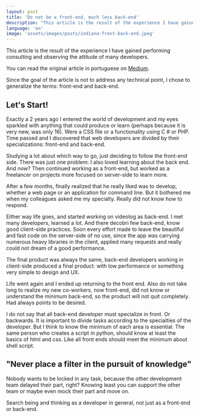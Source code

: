 ```yaml
---
layout: post
title: 'Do not be a front-end, much less back-end'
description: "This article is the result of the experience I have gained performing consulting and observing the attitude of many developers."
language: 'en'
image: 'assets/images/posts/indiana-front-back-end.jpeg'
---
```


This article is the result of the experience I have gained performing consulting and observing the attitude of many developers.

<!-- more -->

You can read the original article in portuguese on [Medium](https://medium.com/@raphamorim/nao-seja-um-front-end-muito-menos-back-end-bd205299a994).

Since the goal of the article is not to address any technical point, I chose to generalize the terms: front-end and back-end.

## Let's Start!

Exactly a 2 years ago I entered the world of development and my eyes sparkled with anything that could produce or learn (perhaps because it is very new, was only 16). Were a CSS file or a functionality using C # or PHP. Time passed and I discovered that web developers are divided by their specializations: front-end and back-end.

Studying a lot about which way to go, just deciding to follow the front-end side. There was just one problem: I also loved learning about the back end. And now? Then continued working as a front-end, but worked as a freelancer on projects more focused on server-side to learn more.

After a few months, finally realized that he really liked was to develop, whether a web page or an application for command line. But it bothered me when my colleagues asked me my specialty. Really did not know how to respond.

Either way life goes, and started working on videolog as back-end. I met many developers, learned a lot. And there decobri few back-end, know good client-side practices. Soon every effort made to leave the beautiful and fast code on the server-side of no use, since the app was carrying numerous heavy libraries in the client, applied many requests and really could not dream of a good performance.

The final product was always the same, back-end developers working in client-side produced a final product: with low performance or something very simple to design and UX.

Life went again and I ended up returning to the front end. Also do not take long to realize my new co-workers, now front-end, did not know or understand the minimum back-end, so the product will not quit completely. Had always points to be desired.

I do not say that all back-end developer must specialize in front. Or backwards. It is important to divide tasks according to the specialties of the developer. But I think to know the minimum of each area is essential. The same person who creates a script in python, should know at least the basics of html and css. Like all front ends should meet the minimum about shell script.

## "Never place a filter in the pursuit of knowledge"

Nobody wants to be locked in any task, because the other development team delayed their part, right? Knowing least you can support the other team or maybe even mock their part and move on.

Search being and thinking as a developer in general, not just as a front-end or back-end.